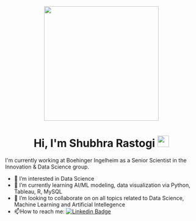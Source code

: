 <div id="header" align="center">
  <img src="https://i.giphy.com/media/v1.Y2lkPTc5MGI3NjExbjA2cWc0d3A3OG44bXJyZ3Boc3JqMnJtaWUyZjRmdnI2NG4zcWoyOSZlcD12MV9pbnRlcm5hbF9naWZfYnlfaWQmY3Q9Zw/HV0tHmPREaD0sIixmg/giphy.gif" width="300"/>
</div>

<h1 align="center">
  Hi, I'm Shubhra Rastogi
  <img src="https://media.giphy.com/media/hvRJCLFzcasrR4ia7z/giphy.gif" width="30px"/>
</h1>

I'm currently working at Boehinger Ingelheim as a Senior Scientist in the Innovation & Data Science group.

- 👀 I’m interested in Data Science
- 🌱 I’m currently learning AI/ML modeling, data visualization via Python, Tableau, R, MySQL
- 💞️ I’m looking to collaborate on on all topics related to Data Science, Machine Learning and Artificial Intellegence
- :mailbox:How to reach me: [![Linkedin Badge](https://img.shields.io/badge/-kakbar-blue?style=flat&logo=Linkedin&logoColor=white)](https://www.linkedin.com/in/shubhrarastogi/)







<!---
Shubhra-Rastogi/Shubhra-Rastogi is a ✨ special ✨ repository because its `README.md` (this file) appears on your GitHub profile.
You can click the Preview link to take a look at your changes.
--->

